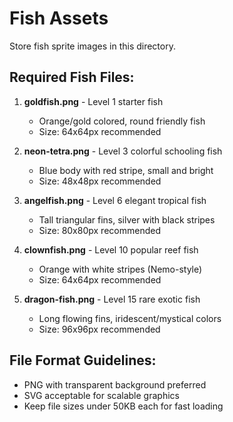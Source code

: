 # Fish Assets

Store fish sprite images in this directory.

## Required Fish Files:

1. **goldfish.png** - Level 1 starter fish
   - Orange/gold colored, round friendly fish
   - Size: 64x64px recommended

2. **neon-tetra.png** - Level 3 colorful schooling fish
   - Blue body with red stripe, small and bright
   - Size: 48x48px recommended

3. **angelfish.png** - Level 6 elegant tropical fish
   - Tall triangular fins, silver with black stripes
   - Size: 80x80px recommended

4. **clownfish.png** - Level 10 popular reef fish
   - Orange with white stripes (Nemo-style)
   - Size: 64x64px recommended

5. **dragon-fish.png** - Level 15 rare exotic fish
   - Long flowing fins, iridescent/mystical colors
   - Size: 96x96px recommended

## File Format Guidelines:
- PNG with transparent background preferred
- SVG acceptable for scalable graphics
- Keep file sizes under 50KB each for fast loading
